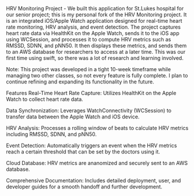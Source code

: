 HRV Monitoring Project - 
We built this application for St.Lukes hospital for our senior project; this is my personal fork of the HRV Monitoring project. It is an integrated iOS/Apple Watch application designed for real-time heart rate monitoring, HRV analysis, and event detection. The project captures heart rate data via HealthKit on the Apple Watch, sends it to the iOS app using WCSession, and processes it to compute HRV metrics such as RMSSD, SDNN, and pNN50. It then displays these metrics, and sends them to an AWS database for researchers to access at a later time. This was our first time using swift, so there was a lot of research and learning involved. 

Note:
This project was developed in a tight 10-week timeframe while managing two other classes, so not every feature is fully complete. I plan to continue refining and expanding its functionality in the future.

Features
Real-Time Heart Rate Capture:
Utilizes HealthKit on the Apple Watch to collect heart rate data.

Data Synchronization:
Leverages WatchConnectivity (WCSession) to transfer data between the Apple Watch and iOS device.

HRV Analysis:
Processes a rolling window of beats to calculate HRV metrics including RMSSD, SDNN, and pNN50.

Event Detection:
Automatically triggers an event when the HRV metrics reach a certain threshold that can be set by the doctors using it. 

Cloud Database:
HRV metrics are ananomized and securely sent to an AWS database.

Comprehensive Documentation:
Includes detailed deployment, user, and developer guides for a smooth handoff and further development.
